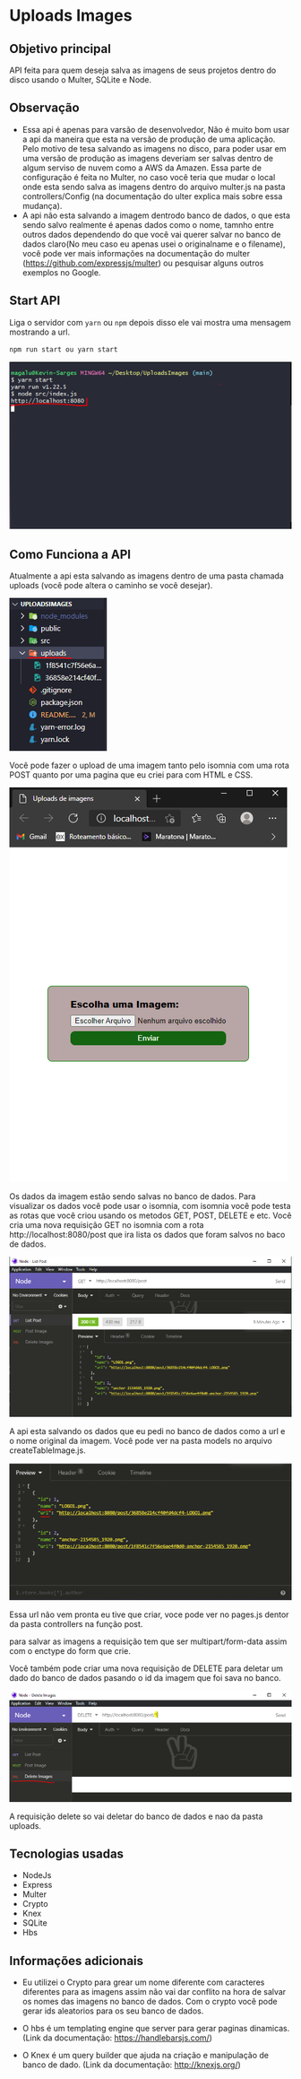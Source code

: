 # Uploads Images

## Objetivo principal

API feita para quem deseja salva as imagens de seus projetos dentro do disco usando o Multer, SQLite e Node. 

## Observação

- Essa api é apenas para varsão de desenvolvedor, Não é muito bom usar a api da maneira que esta na versão de produção de uma aplicação. Pelo motivo de tesa salvando as imagens no disco, para poder usar em uma versão de produção as imagens deveriam ser salvas dentro de algum serviso de nuvem como a AWS da Amazen. Essa parte de configuração é feita no Multer, no caso você teria que mudar o local onde esta sendo salva as imagens dentro do arquivo multer.js na pasta controllers/Config (na documentação do ulter explica mais sobre essa mudança).
- A api não esta salvando a imagem dentrodo banco de dados, o que esta sendo salvo realmente é apenas dados como o nome, tamnho entre outros dados dependendo do que você vai querer salvar no banco de dados claro(No meu caso eu apenas usei o originalname e o filename), você pode ver mais informações na documentação do multer (https://github.com/expressjs/multer) ou pesquisar alguns outros exemplos no Google.

## Start API

Liga o servidor com `yarn` ou `npm` depois disso ele vai mostra uma mensagem mostrando a url.

```bash
npm run start ou yarn start
```

![Screenshot](public/ReadmeImages/Capturar.PNG)

## Como Funciona a API

Atualmente a api esta salvando as imagens dentro de uma pasta chamada uploads (você pode altera o caminho se você desejar).

![Screenshot](public/ReadmeImages/UploadsPasta.PNG)

Você pode fazer o upload de uma imagem tanto pelo isomnia com uma rota POST quanto por uma pagina que eu criei para com HTML e CSS.

![Screenshot](public/ReadmeImages/pagina.PNG)

Os dados da imagem estão sendo salvas no banco de dados. Para visualizar os dados você pode usar o isomnia, com isomnia você pode testa as rotas que você criou usando os metodos GET, POST, DELETE e etc. Você cria uma nova requisição GET no isomnia com a rota http://localhost:8080/post que ira lista os dados que foram salvos no baco de dados.

![Screenshot](public/ReadmeImages/isomnia3.PNG)

A api esta salvando os dados que eu pedi no banco de dados como a url e o nome original da imagem. Você pode ver na pasta models no arquivo createTableImage.js.

![Screenshot](public/ReadmeImages/Isomnia.PNG)

Essa url não vem pronta eu tive que criar, voce pode ver no pages.js dentor da pasta controllers na função post.

para salvar as imagens a requisição tem que ser multipart/form-data assim com o enctype do form que crie.

Você também pode criar uma nova requisição de DELETE para deletar um dado do banco de dados pasando o id da imagem que foi sava no banco.

![Screenshot](public/ReadmeImages/isomniaDelete.PNG)

A requisição delete so vai deletar do banco de dados e nao da pasta uploads.

## Tecnologias usadas

- NodeJs
- Express
- Multer
- Crypto
- Knex
- SQLite
- Hbs

## Informações adicionais

- Eu utilizei o Crypto para grear um nome diferente com caracteres diferentes para as imagens assim não vai dar conflito na hora de salvar os nomes das imagens no banco de dados. Com o crypto você pode gerar ids aleatorios para os seu banco de dados.

- O hbs é um templating engine que server para gerar paginas dinamicas. (Link da documentação: https://handlebarsjs.com/)

- O Knex é um query builder que ajuda na criação e manipulação de banco de dado. (Link da documentação: http://knexjs.org/)
